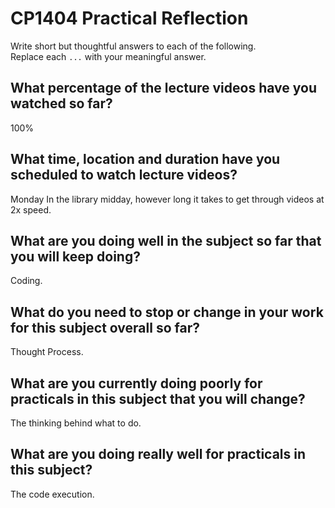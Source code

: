 # CP1404 Practical Reflection

Write short but thoughtful answers to each of the following.  
Replace each `...` with your meaningful answer.

## What percentage of the lecture videos have you watched so far?

100%

## What time, location and duration have you scheduled to watch lecture videos?

Monday In the library midday, however long it takes to get through videos at 2x speed.

## What are you doing well in the subject so far that you will keep doing?

Coding. 

## What do you need to stop or change in your work for this subject overall so far?

Thought Process. 

## What are you currently doing poorly for practicals in this subject that you will change?

The thinking behind what to do. 

## What are you doing really well for practicals in this subject?

The code execution. 
